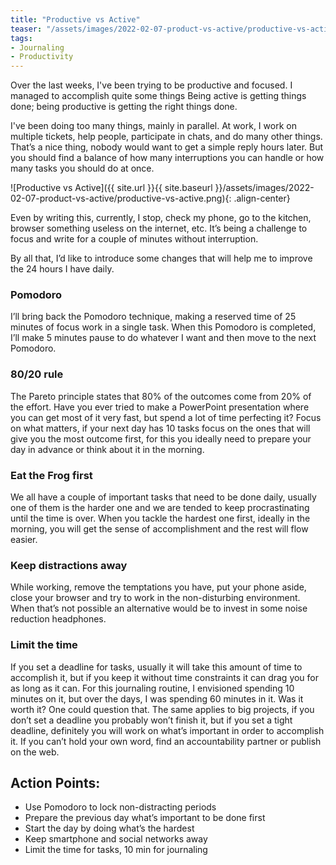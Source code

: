 ```yaml
---
title: "Productive vs Active"
teaser: "/assets/images/2022-02-07-product-vs-active/productive-vs-active.png"
tags:
- Journaling
- Productivity
---
```

Over the last weeks, I've been trying to be productive and focused. I managed to accomplish quite some things
Being active is getting things done; being productive is getting the right things done.

I've been doing too many things, mainly in parallel. At work, I work on multiple tickets, help people, participate in chats, and do many other things. That’s a nice thing, nobody would want to get a simple reply hours later. But you should find a balance of how many interruptions you can handle or how many tasks you should do at once.

![Productive vs Active]({{ site.url }}{{ site.baseurl }}/assets/images/2022-02-07-product-vs-active/productive-vs-active.png){: .align-center}

Even by writing this, currently, I stop, check my phone, go to the kitchen, browser something useless on the internet, etc. It’s being a challenge to focus and write for a couple of minutes without interruption.

By all that, I’d like to introduce some changes that will help me to improve the 24 hours I have daily.

### Pomodoro

I’ll bring back the Pomodoro technique, making a reserved time of 25 minutes of focus work in a single task. When this Pomodoro is completed, I’ll make 5 minutes pause to do whatever I want and then move to the next Pomodoro.

### 80/20 rule

The Pareto principle states that 80% of the outcomes come from 20% of the effort. Have you ever tried to make a PowerPoint presentation where you can get most of it very fast, but spend a lot of time perfecting it? Focus on what matters, if your next day has 10 tasks focus on the ones that will give you the most outcome first, for this you ideally need to prepare your day in advance or think about it in the morning.


### Eat the Frog first

We all have a couple of important tasks that need to be done daily, usually one of them is the harder one and we are tended to keep procrastinating until the time is over. When you tackle the hardest one first, ideally in the morning, you will get the sense of accomplishment and the rest will flow easier.

### Keep distractions away

While working, remove the temptations you have, put your phone aside, close your browser and try to work in the non-disturbing environment. When that’s not possible an alternative would be to invest in some noise reduction headphones.

### Limit the time

If you set a deadline for tasks, usually it will take this amount of time to accomplish it, but if you keep it without time constraints it can drag you for as long as it can. For this journaling routine, I envisioned spending 10 minutes on it, but over the days, I was spending 60 minutes in it. Was it worth it? One could question that. The same applies to big projects, if you don’t set a deadline you probably won’t finish it, but if you set a tight deadline, definitely you will work on what’s important in order to accomplish it. If you can’t hold your own word, find an accountability partner or publish on the web.

## Action Points:

-	Use Pomodoro to lock non-distracting periods
-	Prepare the previous day what’s important to be done first
-	Start the day by doing what’s the hardest
-	Keep smartphone and social networks away
-	Limit the time for tasks, 10 min for journaling
